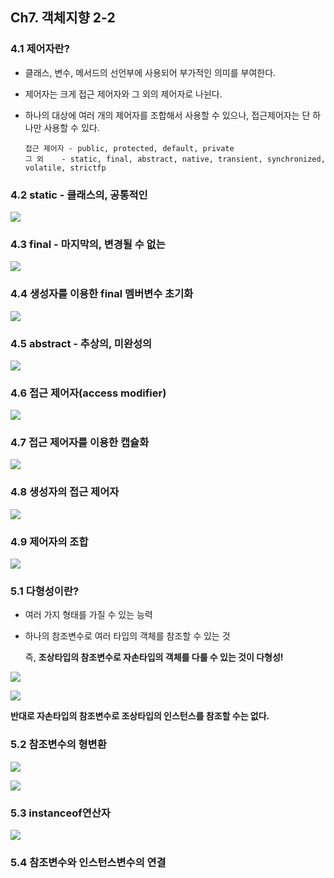 ## Ch7. 객체지향 2-2

### 4.1 제어자란?

- 클래스, 변수, 메서드의 선언부에 사용되어 부가적인 의미를 부여한다.

- 제어자는 크게 접근 제어자와 그 외의 제어자로 나뉜다.

- 하나의 대상에 여러 개의 제어자를 조합해서 사용할 수 있으나, 접근제어자는 단 하나만 사용할 수 있다.

  ```
  접근 제어자 - public, protected, default, private
  그 외 	 - static, final, abstract, native, transient, synchronized, volatile, strictfp
  ```


### 4.2 static - 클래스의, 공통적인

![](C:\Users\IBK\Desktop\Java\200121_자바객체지향2\capture\21.PNG)



### 4.3 final - 마지막의, 변경될 수 없는

![](C:\Users\IBK\Desktop\Java\200121_자바객체지향2\capture\22.PNG)



### 4.4 생성자를 이용한 final 멤버변수 초기화

![](C:\Users\IBK\Desktop\Java\200121_자바객체지향2\capture\23.PNG)



### 4.5 abstract - 추상의, 미완성의

![](C:\Users\IBK\Desktop\Java\200121_자바객체지향2\capture\24.PNG)



### 4.6 접근 제어자(access modifier)

![](C:\Users\IBK\Desktop\Java\200121_자바객체지향2\capture\25.PNG)



### 4.7 접근 제어자를 이용한 캡슐화

![](C:\Users\IBK\Desktop\Java\200121_자바객체지향2\capture\26.PNG)



### 4.8 생성자의 접근 제어자

![](C:\Users\IBK\Desktop\Java\200121_자바객체지향2\capture\27.PNG)



### 4.9 제어자의 조합

![](C:\Users\IBK\Desktop\Java\200121_자바객체지향2\capture\28.PNG)



### 5.1 다형성이란?

- 여러 가지 형태를 가질 수 있는 능력

- 하나의 참조변수로 여러 타입의 객체를 참조할 수 있는 것

  즉, __조상타입의 참조변수로 자손타입의 객체를 다룰 수 있는 것이 다형성!__

![](C:\Users\IBK\Desktop\Java\200121_자바객체지향2\capture\29.PNG)



![](C:\Users\IBK\Desktop\Java\200121_자바객체지향2\capture\30.PNG)

__반대로 자손타입의 참조변수로 조상타입의 인스턴스를 참조할 수는 없다.__



### 5.2 참조변수의 형변환

![](C:\Users\IBK\Desktop\Java\200121_자바객체지향2\capture\31.PNG)

![](C:\Users\IBK\Desktop\Java\200121_자바객체지향2\capture\32.PNG)



### 5.3 instanceof연산자

![](C:\Users\IBK\Desktop\Java\200121_자바객체지향2\capture\33.PNG)



### 5.4 참조변수와 인스턴스변수의 연결

